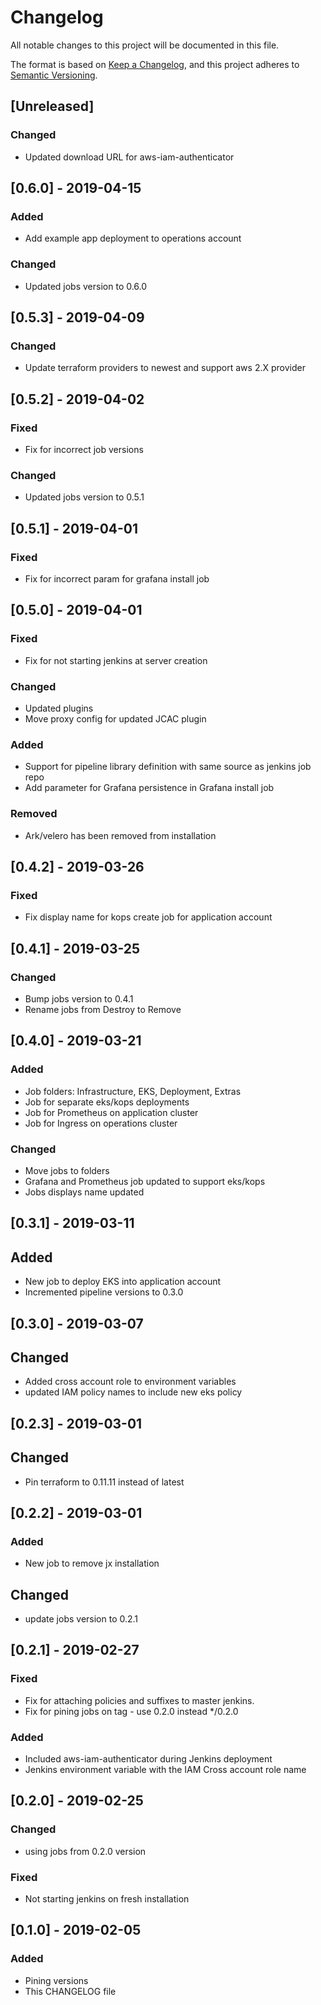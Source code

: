 # Changelog
All notable changes to this project will be documented in this file.

The format is based on [Keep a Changelog](https://keepachangelog.com/en/1.0.0/),
and this project adheres to [Semantic Versioning](https://semver.org/spec/v2.0.0.html).

## [Unreleased]
### Changed
- Updated download URL for aws-iam-authenticator

## [0.6.0] - 2019-04-15
### Added
- Add example app deployment to operations account

### Changed 
- Updated jobs version to 0.6.0

## [0.5.3] - 2019-04-09
### Changed 
- Update terraform providers to newest and support aws 2.X provider

## [0.5.2] - 2019-04-02
### Fixed
- Fix for incorrect job versions

### Changed 
- Updated jobs version to 0.5.1

## [0.5.1] - 2019-04-01
### Fixed
- Fix for incorrect param for grafana install job

## [0.5.0] - 2019-04-01
### Fixed
- Fix for not starting jenkins at server creation

### Changed
- Updated plugins
- Move proxy config for updated JCAC plugin

### Added
- Support for pipeline library definition with same source as jenkins job repo 
- Add parameter for Grafana persistence in Grafana install job

### Removed
- Ark/velero has been removed from installation

## [0.4.2] - 2019-03-26
### Fixed
- Fix display name for kops create job for application account

## [0.4.1] - 2019-03-25
### Changed 
- Bump jobs version to 0.4.1
- Rename jobs from Destroy to Remove 

## [0.4.0] - 2019-03-21
### Added
- Job folders: Infrastructure, EKS, Deployment, Extras
- Job for separate eks/kops deployments
- Job for Prometheus on application cluster
- Job for Ingress on operations cluster

### Changed 
- Move jobs to folders
- Grafana and Prometheus job updated to support eks/kops
- Jobs displays name updated 

## [0.3.1] - 2019-03-11
## Added
- New job to deploy EKS into application account
- Incremented pipeline versions to 0.3.0

## [0.3.0] - 2019-03-07
## Changed 
- Added cross account role to environment variables
- updated IAM policy names to include new eks policy

## [0.2.3] - 2019-03-01
## Changed 
- Pin terraform to 0.11.11 instead of latest

## [0.2.2] - 2019-03-01
### Added
- New job to remove jx installation

## Changed 
- update jobs version to 0.2.1

## [0.2.1] - 2019-02-27
### Fixed
- Fix for attaching policies and suffixes to master jenkins.
- Fix for pining jobs on tag - use 0.2.0 instead */0.2.0
### Added
- Included aws-iam-authenticator during Jenkins deployment
- Jenkins environment variable with the IAM Cross account role name 

## [0.2.0] - 2019-02-25
### Changed
- using jobs from 0.2.0 version

### Fixed
- Not starting jenkins on fresh installation 

## [0.1.0] - 2019-02-05
### Added
- Pining versions
- This CHANGELOG file


